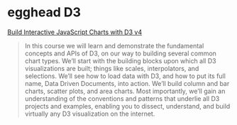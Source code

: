 # egghead D3

[Build Interactive JavaScript Charts with D3 v4](https://egghead.io/courses/build-interactive-javascript-charts-with-d3-v4)

> In this course we will learn and demonstrate the fundamental concepts and APIs of D3, on our way to building several common chart types. We’ll start with the building blocks upon which all D3 visualizations are built; things like scales, interpolators, and selections. We’ll see how to load data with D3, and how to put its full name, Data Driven Documents, into action. We’ll build column and bar charts, scatter plots, and area charts. Most importantly, we’ll gain an understanding of the conventions and patterns that underlie all D3 projects and examples, enabling you to dissect, understand, and build virtually any D3 visualization on the internet.



